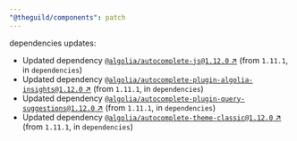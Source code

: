 ```yaml
---
"@theguild/components": patch
---
```

dependencies updates:
  - Updated dependency [`@algolia/autocomplete-js@1.12.0` ↗︎](https://www.npmjs.com/package/@algolia/autocomplete-js/v/1.12.0) (from `1.11.1`, in `dependencies`)
  - Updated dependency [`@algolia/autocomplete-plugin-algolia-insights@1.12.0` ↗︎](https://www.npmjs.com/package/@algolia/autocomplete-plugin-algolia-insights/v/1.12.0) (from `1.11.1`, in `dependencies`)
  - Updated dependency [`@algolia/autocomplete-plugin-query-suggestions@1.12.0` ↗︎](https://www.npmjs.com/package/@algolia/autocomplete-plugin-query-suggestions/v/1.12.0) (from `1.11.1`, in `dependencies`)
  - Updated dependency [`@algolia/autocomplete-theme-classic@1.12.0` ↗︎](https://www.npmjs.com/package/@algolia/autocomplete-theme-classic/v/1.12.0) (from `1.11.1`, in `dependencies`)
